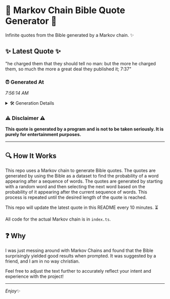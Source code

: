 # 📖 Markov Chain Bible Quote Generator 📖

Infinite quotes from the Bible generated by a Markov chain. ✨

## ✨ Latest Quote ✨
"he charged them that they should tell no man: but the more he charged them, so much the more a great deal they published it; 7:37"

### ⏰ Generated At
*7:56:14 AM*

<details>
    <summary>🛠️ Generation Details</summary>
    <p>
        <strong>🌱 Seed:</strong> he<br>
        <strong>🔄 Iterations:</strong> 25<br>
        <strong>📜 Context History:</strong><br>[ he ]: charged<br>[ he, charged ]: them<br>[ he, charged, them ]: that<br>[ he, charged, them, that ]: they<br>[ he, charged, them, that, they ]: should<br>[ he, charged, them, that, they, should ]: tell<br>[ charged, them, that, they, should, tell ]: no<br>[ them, that, they, should, tell, no ]: man:<br>[ that, they, should, tell, no, man: ]: but<br>[ they, should, tell, no, man:, but ]: the<br>[ should, tell, no, man:, but, the ]: more<br>[ tell, no, man:, but, the, more ]: he<br>[ no, man:, but, the, more, he ]: charged<br>[ man:, but, the, more, he, charged ]: them,<br>[ but, the, more, he, charged, them, ]: so<br>[ the, more, he, charged, them,, so ]: much<br>[ more, he, charged, them,, so, much ]: the<br>[ he, charged, them,, so, much, the ]: more<br>[ charged, them,, so, much, the, more ]: a<br>[ them,, so, much, the, more, a ]: great<br>[ so, much, the, more, a, great ]: deal<br>[ much, the, more, a, great, deal ]: they<br>[ the, more, a, great, deal, they ]: published<br>[ more, a, great, deal, they, published ]: it;<br>[ a, great, deal, they, published, it; ]: 7:37<br>
    </p>
</details>

### ⚠️ Disclaimer ⚠️
**This quote is generated by a program and is not to be taken seriously. It is purely for entertainment purposes.**

---

## 🔍 How It Works

This repo uses a Markov chain to generate Bible quotes. The quotes are generated by using the Bible as a dataset to find the probability of a word appearing after a sequence of words. The quotes are generated by starting with a random word and then selecting the next word based on the probability of it appearing after the current sequence of words. This process is repeated until the desired length of the quote is reached.

This repo will update the latest quote in this README every 10 minutes. ⏳

All code for the actual Markov chain is in `index.ts`.

## ❓ Why

I was just messing around with Markov Chains and found that the Bible surprisingly yielded good results when prompted. 
It was suggested by a friend, and I am in no way christian.

Feel free to adjust the text further to accurately reflect your intent and experience with the project!

---

*Enjoy*✨
